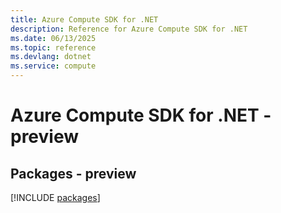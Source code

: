 ```yaml
---
title: Azure Compute SDK for .NET
description: Reference for Azure Compute SDK for .NET
ms.date: 06/13/2025
ms.topic: reference
ms.devlang: dotnet
ms.service: compute
---
```

# Azure Compute SDK for .NET - preview
## Packages - preview
[!INCLUDE [packages](compute-index.md)]